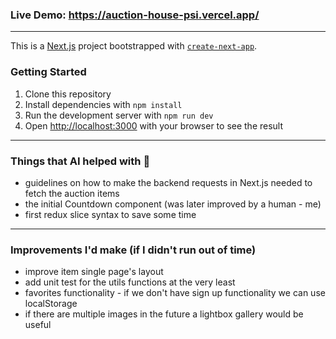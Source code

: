 ### Live Demo: https://auction-house-psi.vercel.app/

---

This is a [Next.js](https://nextjs.org) project bootstrapped with [`create-next-app`](https://nextjs.org/docs/app/api-reference/cli/create-next-app).

### Getting Started

1. Clone this repository
2. Install dependencies with `npm install`
3. Run the development server with `npm run dev`
4. Open [http://localhost:3000](http://localhost:3000) with your browser to see the result

---

### Things that AI helped with 🤖

- guidelines on how to make the backend requests in Next.js needed to fetch the auction items
- the initial Countdown component (was later improved by a human - me)
- first redux slice syntax to save some time

---

### Improvements I'd make (if I didn't run out of time)

- improve item single page's layout
- add unit test for the utils functions at the very least
- favorites functionality - if we don't have sign up functionality we can use localStorage
- if there are multiple images in the future a lightbox gallery would be useful
